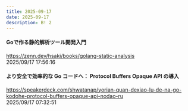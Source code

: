 ```yaml
---
title: 2025-09-17
date: 2025-09-17
description: B! 2
---
```


#### Goで作る静的解析ツール開発入門
https://zenn.dev/hsaki/books/golang-static-analysis<br>
2025/09/17 17:56:16<br>


#### より安全で効率的な Go コードへ： Protocol Buffers Opaque API の導入
https://speakerdeck.com/shwatanap/yorian-quan-dexiao-lu-de-na-go-kodohe-protocol-buffers-opaque-api-nodao-ru<br>
2025/09/17 07:32:51<br>


